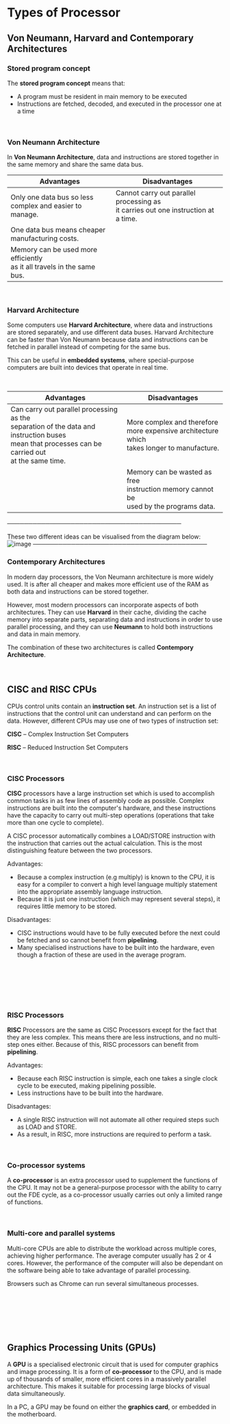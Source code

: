 # Types of Processor

## Von Neumann, Harvard and Contemporary Architectures

### Stored program concept
The **stored program concept** means that:
- A program must be resident in main memory to be executed
- Instructions are fetched, decoded, and executed in the processor one at a time

<br>

### Von Neumann Architecture
In **Von Neumann Architecture**, data and instructions are stored together in the same memory and share the same data bus.


Advantages | Disadvantages                            
------------ | -------------
Only one data bus so less <br /> complex and easier to manage.| Cannot carry out parallel processing as <br /> it carries out one instruction at a time.
One data bus means cheaper <br /> manufacturing costs.|
Memory can be used more efficiently <br /> as it all travels in the same bus.|

<br>

### Harvard Architecture
Some computers use **Harvard Architecture**, where data and instructions are stored separately, and use different data buses. Harvard Architecture can be faster than Von Neumann because data and instructions can be fetched in parallel instead of competing for the same bus.

This can be useful in **embedded systems**, where special-purpose computers are built into devices that operate in real time.

<br>

Advantages | Disadvantages
------------ | -------------
Can carry out parallel processing as the <br />separation of the data and instruction buses <br /> mean that processes can be carried out <br /> at the same time.| More complex and therefore <br /> more expensive architecture which <br /> takes longer to manufacture.
⠀| Memory can be wasted as free <br /> instruction memory cannot be <br /> used by the programs data.

─────────────────────────────────────────

These two different ideas can be visualised from the diagram below:
![image](https://user-images.githubusercontent.com/90699946/137919710-052bc73f-d0d4-47af-bb72-042fefce1d6f.png)
─────────────────────────────────────────

### Contemporary Architectures

In modern day processors, the Von Neumann architecture is more widely used. It is after all cheaper and makes more efficient use of the RAM as both data and instructions can be stored together.

However, most modern processors can incorporate aspects of both architectures. They can use **Harvard** in their cache, dividing the cache memory into separate parts, separating data and instructions in order to use parallel processing, and they can use **Neumann** to hold both instructions and data in main memory.

The combination of these two architectures is called **Contempory Architecture**.

<br>

## CISC and RISC CPUs

CPUs control units contain an **instruction set**. An instruction set is a list of instructions that the control unit can understand and can perform on the data.
However, different CPUs may use one of two types of instruction set:

**CISC** – Complex Instruction Set Computers

**RISC** – Reduced Instruction Set Computers

<br>

### CISC Processors

**CISC** processors have a large instruction set which is used to accomplish common tasks in as few lines of assembly code as possible. Complex instructions are built into the computer's hardware, and these instructions have the capacity to carry out multi-step operations (operations that take more than one cycle to complete).

A CISC processor automatically combines a LOAD/STORE instruction with the instruction that carries out the actual calculation. This is the most distinguishing feature between the two processors.

Advantages:
- Because a complex instruction (e.g multiply) is known to the CPU, it is easy for a compiler to convert a high level language multiply statement into the appropriate assembly language instruction.
- Because it is just one instruction (which may represent several steps), it requires little memory to be stored.

Disadvantages:
- CISC instructions would have to be fully executed before the next could be fetched and so cannot benefit from **pipelining**.
- Many specialised instructions have to be built into the hardware, even though a fraction of these are used in the average program.

<br>

<br>

<br>

<br>

<br>

### RISC Processors

**RISC** Processors are the same as CISC Processors except for the fact that they are less complex. This means there are less instructions, and no multi-step ones either. Because of this, RISC processors can benefit from **pipelining**.

Advantages:
- Because each RISC instruction is simple, each one takes a single clock cycle to be executed, making pipelining possible.
- Less instructions have to be built into the hardware.

Disadvantages:
- A single RISC instruction will not automate all other required steps such as LOAD and STORE.
- As a result, in RISC, more instructions are required to perform a task.

<br>

### Co-processor systems
A **co-processor** is an extra processor used to supplement the functions of the CPU. It may not be a general-purpose processor with the ability to carry out the FDE cycle, as a co-processor usually carries out only a limited range of functions.

<br>

### Multi-core and parallel systems
Multi-core CPUs are able to distribute the workload across multiple cores, achieving higher performance. The average computer usually has 2 or 4 cores. However, the performance of the computer will also be dependant on the software being able to take advantage of parallel processing.

Browsers such as Chrome can run several simultaneous processes.

<br>

<br>

<br>

<br>

<br>

## Graphics Processing Units (GPUs)

A **GPU** is a specialised electronic circuit that is used for computer graphics and image processing. It is a form of **co-processor** to the CPU, and is made up of thousands of smaller, more efficient cores in a massively parallel architecture. This makes it suitable for processing large blocks of visual data simultaneously.

In a PC, a GPU may be found on either the **graphics card**, or embedded in the motherboard.












